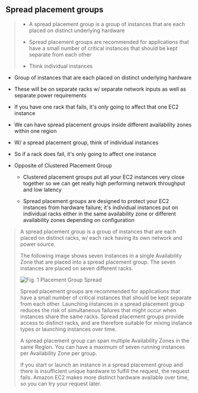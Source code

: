 ## Spread placement groups

> * A spread placement group is a group of instances that are each placed on distinct underlying hardware
>
> * Spread placement groups are recommended for applications that have a small number of critical instances that should be kept separate from each other
>
> * Think individual instances

* Group of instances that are each placed on distinct underlying hardware

* These will be on separate racks w/ separate network inputs as well as separate power requirements

* If you have one rack that fails, it's only going to affect that one EC2 instance

* We can have spread placement groups inside different availability zones within one region

* W/ a spread placement group, think of individual instances

* So if a rack does fail, it's only going to affect one instance

* Opposite of Clustered Placement Group

  * Clustered placement groups put all your EC2 instances very close together so we can get really high performing network throughput and low latency

  * Spread placement groups are designed to protect your EC2 instances from hardware failure; it's individual instances put on individual racks either in the same availability zone or different availability zones depending on configuration

> A spread placement group is a group of instances that are each placed on distinct racks, w/ each rack having its own network and power source.
>
> The following image shows seven instances in a single Availability Zone that are placed into a spread placement group. The seven instances are placed on seven different racks.
>
> ![Fig. 1 Placement Group Spread](https://docs.aws.amazon.com/AWSEC2/latest/UserGuide/images/placement-group-spread.png)
>
> Spread placement groups are recommended for applications that have a small number of critical instances that should be kept separate from each other. Launching instances in a spread placement group reduces the risk of simultaneous failures that might occur when instances share the same racks. Spread placement groups provide access to distinct racks, and are therefore suitable for mixing instance types or launching instances over time.
>
> A spread placement group can span multiple Availability Zones in the same Region. You can have a maximum of seven running instances per Availability Zone per group.
>
> If you start or launch an instance in a spread placement group and there is insufficient unique hardware to fulfill the request, the request fails. Amazon EC2 makes more distinct hardware available over time, so you can try your request later.

